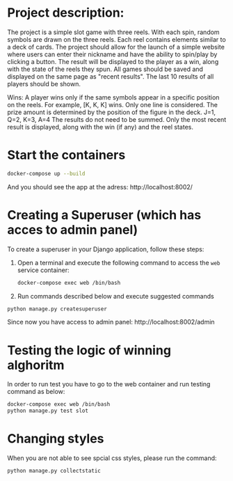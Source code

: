 # Project description:
The project is a simple slot game with three reels. With each spin, random symbols are drawn on 
the three reels. Each reel contains elements similar to a deck of cards. 
The project should allow for the launch of a simple website where users can enter their 
nickname and have the ability to spin/play by clicking a button. The result will be displayed 
to the player as a win, along with the state of the reels they spun. 
All games should be saved and displayed on the same page as "recent results". 
The last 10 results of all players should be shown.

Wins: A player wins only if the same symbols appear in a specific position on the reels. 
For example, [K, K, K] wins. Only one line is considered. The prize amount is determined 
by the position of the figure in the deck. J=1, Q=2, K=3, A=4 
The results do not need to be summed. Only the most recent result is displayed, along with the 
win (if any) and the reel states.

# Start the containers

   ```bash
   docker-compose up --build
   ```

And you should see the app at the adress:
http://localhost:8002/


# Creating a Superuser (which has acces to admin panel)

To create a superuser in your Django application, follow these steps:

1. Open a terminal and execute the following command to access the `web` service container:

   ```bash
   docker-compose exec web /bin/bash
   ```

2. Run commands described below and execute suggested commands
  ```bash
  python manage.py createsuperuser
  ```

Since now you have access to admin panel:
http://localhost:8002/admin


# Testing the logic of winning alghoritm

   In order to run test you have to go to the web container and run testing command as below:
   ```bash
   docker-compose exec web /bin/bash
   python manage.py test slot
   ```


# Changing styles

   When you are not able to see spcial css styles, please run the command:
   ```bash
   python manage.py collectstatic
   ```